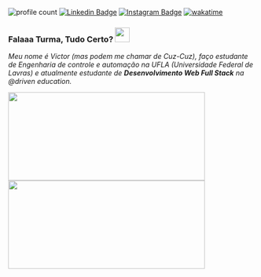 ![profile count](https://komarev.com/ghpvc/?username=victorHL99&color=blueviolet&style=plastic)
[![Linkedin Badge](https://img.shields.io/badge/-LinkedIn-blue?style=flat&logo=Linkedin&logoColor=white&link=https://www.linkedin.com/in/victor-hugo-santos-da-cruz-lessa-20b696195/)](https://www.linkedin.com/in/victor-hugo-santos-da-cruz-lessa-20b696195/)
[![Instagram Badge](https://img.shields.io/badge/-Instagram-C13584?style=flat&labelColor=C13584&logo=instagram&logoColor=white&link=https://www.instagram.com/victorrlessa/)](https://www.instagram.com/victorrlessa/)
[![wakatime](https://wakatime.com/badge/user/52a70b47-9c7d-4db2-a2be-e80fbd744b6b.svg)](https://wakatime.com/@52a70b47-9c7d-4db2-a2be-e80fbd744b6b)

### Falaaa Turma, Tudo Certo? <img src="https://raw.githubusercontent.com/MartinHeinz/MartinHeinz/master/wave.gif" width="30px">

*Meu nome é Victor (mas podem me chamar de Cuz-Cuz), faço estudante de Engenharia de controle e automação na UFLA (Universidade Federal de Lavras) e atualmente estudante de **Desenvolvimento Web Full Stack**  na @driven education.* 
<br>

<div>
<a href="https://github.com/victorHL99">
  <img height="180em" src="https://github-readme-stats.vercel.app/api?username=victorHL99&show_icons=true&theme=dark&include_all_commits=true&count_private=true" height="160px", width="400px" />
  <img height="180em" src="https://github-readme-stats.vercel.app/api/top-langs/?username=victorHL99&layout=compact&langs_count=7&theme=dark" height="160px", width="400px" />
</div>

